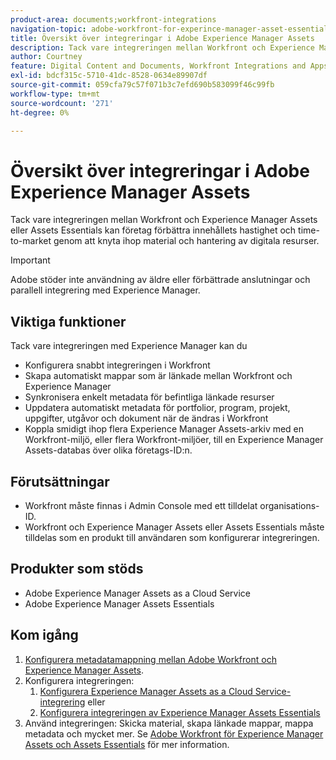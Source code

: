 ```yaml
---
product-area: documents;workfront-integrations
navigation-topic: adobe-workfront-for-experince-manager-asset-essentials
title: Översikt över integreringar i Adobe Experience Manager Assets
description: Tack vare integreringen mellan Workfront och Experience Manager Assets eller Assets Essentials kan företag förbättra innehållets hastighet och time-to-market genom att knyta ihop material och hantering av digitala resurser.
author: Courtney
feature: Digital Content and Documents, Workfront Integrations and Apps
exl-id: bdcf315c-5710-41dc-8528-0634e89907df
source-git-commit: 059cfa79c57f071b3c7efd690b583099f46c99fb
workflow-type: tm+mt
source-wordcount: '271'
ht-degree: 0%

---
```


# Översikt över integreringar i Adobe Experience Manager Assets

Tack vare integreringen mellan Workfront och Experience Manager Assets eller Assets Essentials kan företag förbättra innehållets hastighet och time-to-market genom att knyta ihop material och hantering av digitala resurser.

>[!IMPORTANT]
>
>Adobe stöder inte användning av äldre eller förbättrade anslutningar och parallell integrering med Experience Manager.

## Viktiga funktioner

Tack vare integreringen med Experience Manager kan du

* Konfigurera snabbt integreringen i Workfront
* Skapa automatiskt mappar som är länkade mellan Workfront och Experience Manager
* Synkronisera enkelt metadata för befintliga länkade resurser
* Uppdatera automatiskt metadata för portfolior, program, projekt, uppgifter, utgåvor och dokument när de ändras i Workfront
* Koppla smidigt ihop flera Experience Manager Assets-arkiv med en Workfront-miljö, eller flera Workfront-miljöer, till en Experience Manager Assets-databas över olika företags-ID:n.


## Förutsättningar

* Workfront måste finnas i Admin Console med ett tilldelat organisations-ID.
* Workfront och Experience Manager Assets eller Assets Essentials måste tilldelas som en produkt till användaren som konfigurerar integreringen.


## Produkter som stöds

* Adobe Experience Manager Assets as a Cloud Service
* Adobe Experience Manager Assets Essentials


## Kom igång

1. [Konfigurera metadatamappning mellan Adobe Workfront och Experience Manager Assets](https://experienceleague.adobe.com/docs/experience-manager-cloud-service/content/assets/integrations/configure-asset-metadata-mapping.html?lang=en).
1. Konfigurera integreringen:
   1. [Konfigurera Experience Manager Assets as a Cloud Service-integrering](/help/quicksilver/administration-and-setup/configure-integrations/configure-aacs-integration.md)
eller
   1. [Konfigurera integreringen av Experience Manager Assets Essentials](/help/quicksilver/documents/adobe-workfront-for-experience-manager-assets-essentials/setup-asset-essentials.md)
1. Använd integreringen: Skicka material, skapa länkade mappar, mappa metadata och mycket mer. Se [Adobe Workfront för Experience Manager Assets och Assets Essentials](/help/quicksilver/documents/adobe-workfront-for-experience-manager-assets-essentials/workfront-for-aem-asset-essentials.md) för mer information.
